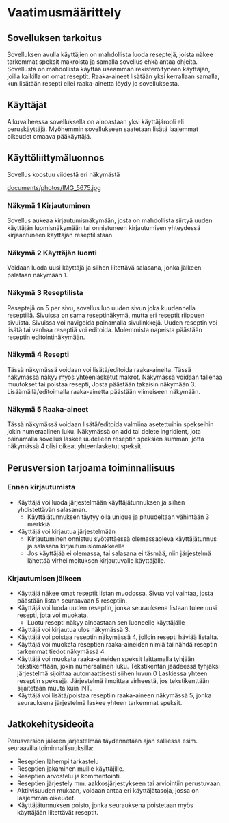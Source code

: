  # Vaatimusmäärittely

## Sovelluksen tarkoitus

Sovelluksen avulla käyttäjien on mahdollista luoda reseptejä, joista näkee tarkemmat speksit makroista ja samalla sovellus ehkä antaa ohjeita. Sovellusta on mahdollista käyttää useamman rekisteröityneen käyttäjän, 
joilla kaikilla on omat reseptit. Raaka-aineet lisätään yksi kerrallaan samalla, kun lisätään resepti ellei raaka-ainetta löydy jo sovelluksesta.

## Käyttäjät

Alkuvaiheessa sovelluksella on ainoastaan yksi käyttäjärooli eli peruskäyttäjä. Myöhemmin sovellukseen saatetaan lisätä laajemmat oikeudet omaava pääkäyttäjä.

## Käyttöliittymäluonnos

Sovellus koostuu viidestä eri näkymästä

[documents/photos/IMG_5675.jpg](https://github.com/tomppaaa/ot-harjoitusty-/blob/75084db04f11bfd5912111283f866faeffc53be5/documents/photos/IMG_5675.jpg)

### Näkymä 1 Kirjautuminen

Sovellus aukeaa kirjautumisnäkymään, josta on mahdollista siirtyä uuden käyttäjän luomisnäkymään tai onnistuneen kirjautumisen yhteydessä kirjaantuneen käyttäjän reseptilistaan.

### Näkymä 2 Käyttäjän luonti

Voidaan luoda uusi käyttäjä ja siihen liitettävä salasana, jonka jälkeen palataan näkymään 1.

### Näkymä 3 Reseptilista

Reseptejä on 5 per sivu, sovellus luo uuden sivun joka kuudennella reseptillä. Sivuissa on sama reseptinäkymä, mutta eri reseptit riippuen sivuista. Sivuissa voi navigoida painamalla sivulinkkejä.
Uuden reseptin voi lisätä tai vanhaa reseptiä voi editoida. Molemmista napeista päästään reseptin editointinäkymään.

### Näkymä 4 Resepti

Tässä näkymässä voidaan voi lisätä/editoida raaka-aineita. Tässä näkymässä näkyy myös yhteenlasketut makrot. Näkymässä voidaan tallenaa muutokset tai poistaa resepti,
Josta päästään takaisin näkymään 3. Lisäämällä/editoimalla raaka-ainetta päästään viimeiseen näkymään.

### Näkymä 5 Raaka-aineet

Tässä näkymässä voidaan lisätä/editoida valmiina asetettuihin spekseihin jokin numeraalinen luku. Näkymässä on add tai delete ingridient, jota painamalla sovellus laskee uudelleen reseptin
speksien summan, jotta näkymässä 4 olisi oikeat yhteenlasketut speksit.

## Perusversion tarjoama toiminnallisuus

### Ennen kirjautumista

- Käyttäjä voi luoda järjestelmään käyttäjätunnuksen ja siihen yhdistettävän salasanan.
  - Käyttäjätunnuksen täytyy olla unique ja pituudeltaan vähintään 3 merkkiä.
- Käyttäjä voi kirjautua järjestelmään
  - Kirjautuminen onnistuu syötettäessä olemassaoleva käyttäjätunnus ja salasana kirjautumislomakkeelle
  - Jos käyttäjää ei olemassa, tai salasana ei täsmää, niin järjestelmä lähettää virheilmoituksen kirjautuvalle käyttäjälle.

### Kirjautumisen jälkeen

- Käyttäjä näkee omat reseptit listan muodossa. Sivua voi vaihtaa, josta päästään listan seuraavaan 5 reseptiin.
- Käyttäjä voi luoda uuden reseptin, jonka seurauksena listaan tulee uusi resepti, jota voi muokata.
  - Luotu resepti näkyy ainoastaan sen luoneelle käyttäjälle
- Käyttäjä voi kirjautua ulos näkymässä 3.
- Käyttäjä voi poistaa reseptin näkymässä 4, jolloin resepti häviää listalta.
- Käyttäjä voi muokata reseptien raaka-aineiden nimiä tai nähdä reseptin tarkemmat tiedot näkymässä 4.
- Käyttäjä voi muokata raaka-aineiden speksit laittamalla tyhjään tekstikenttään, jokin numeraalinen luku. Tekstikentän jäädeessä tyhjäksi järjestelmä sijoittaa automaattisesti siihen luvun 0
  Laskiessa yhteen reseptin speksejä. Järjestelmä ilmoittaa virheestä, jos tekstikenttään sijaitetaan muuta kuin INT.
- Käyttäjä voi lisätä/poistaa reseptiin raaka-aineen näkymässä 5, jonka seurauksena järjestelmä laskee yhteen tarkemmat speksit.

## Jatkokehitysideoita

Perusversion jälkeen järjestelmää täydennetään ajan salliessa esim. seuraavilla toiminnallisuuksilla:

- Reseptien lähempi tarkastelu
- Reseptien jakaminen muille käyttäjille.
- Reseptien arvostelu ja kommentointi.
- Reseptien järjestely mm. aakkosjärjestykseen tai arviointiin perustuvaan.
- Aktiivisuuden mukaan, voidaan antaa eri käyttäjätasoja, jossa on laajemman oikeudet.
- Käyttäjätunnuksen poisto, jonka seurauksena poistetaan myös käyttäjään liitettävät reseptit.
